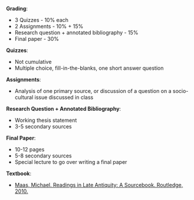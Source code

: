 **Grading**:
 - 3 Quizzes - 10% each
 - 2 Assignments - 10% + 15%
 - Research question + annotated bibliography - 15%
 - Final paper - 30%

**Quizzes**:
 - Not cumulative
 - Multiple choice, fill-in-the-blanks, one short answer question

**Assignments**:
 - Analysis of one primary source, or discussion of a question on a socio-cultural issue discussed in class

**Research Question + Annotated Bibliography**:
 - Working thesis statement
 - 3-5 secondary sources

**Final Paper**:
 - 10-12 pages
 - 5-8 secondary sources
 - Special lecture to go over writing a final paper

**Textbook**:
 - [Maas, Michael. Readings in Late Antiquity: A Sourcebook. Routledge, 2010.](https://www.homeworksmontana.com/wp-content/uploads/edd/2020/06/346569413_Routledge_Sourcebooks_for_the_Ancient_World_Michael_Maas_-_Readings_in_Late_Antiquity.pdf)